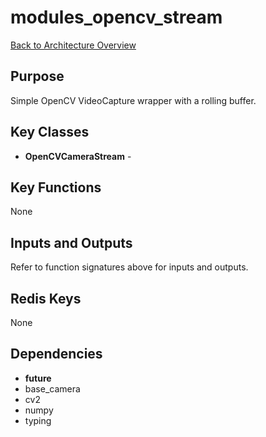 # modules_opencv_stream
[Back to Architecture Overview](../README.md)

## Purpose
Simple OpenCV VideoCapture wrapper with a rolling buffer.

## Key Classes
- **OpenCVCameraStream** -

## Key Functions
None

## Inputs and Outputs
Refer to function signatures above for inputs and outputs.

## Redis Keys
None

## Dependencies
- __future__
- base_camera
- cv2
- numpy
- typing
